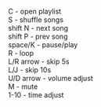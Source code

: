 C - open playlist<br/>
S - shuffle songs<br/>
shift N - next song<br/>
shift P - prev song<br/>
space/K - pause/play<br/>
R - loop<br/>
L/R arrow - skip 5s<br/>
L/J - skip 10s<br/>
U/D arrow - volume adjust<br/>
M - mute<br/>
1-10 - time adjust
